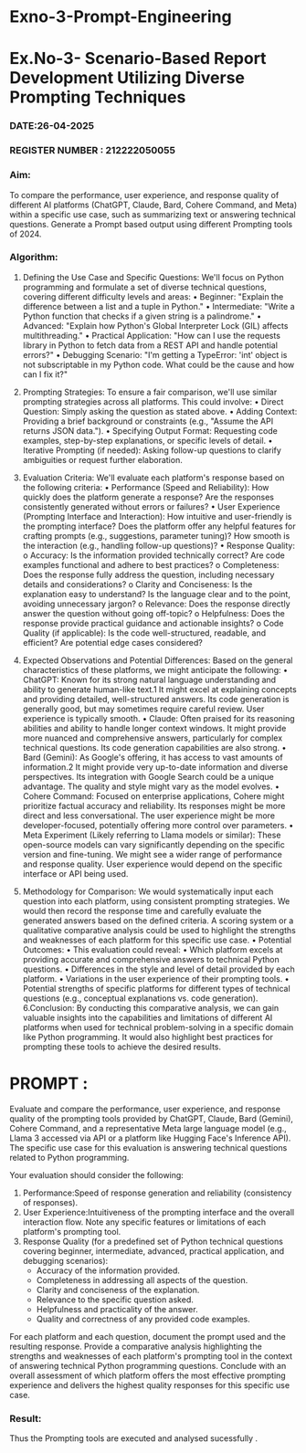 # Exno-3-Prompt-Engineering

# Ex.No-3- Scenario-Based Report Development Utilizing Diverse Prompting Techniques
### DATE:26-04-2025                                                                         
### REGISTER NUMBER : 212222050055
 
### Aim:
To compare the performance, user experience, and response quality of different AI platforms (ChatGPT, Claude, Bard, Cohere Command, and Meta) within a specific use case, such as summarizing text or answering technical questions. Generate a Prompt based output using different Prompting tools of 2024.

### Algorithm:

1. Defining the Use Case and Specific Questions:
We'll focus on Python programming and formulate a set of diverse technical questions, covering different difficulty levels and areas:
•	Beginner: "Explain the difference between a list and a tuple in Python."
•	Intermediate: "Write a Python function that checks if a given string is a palindrome."
•	Advanced: "Explain how Python's Global Interpreter Lock (GIL) affects multithreading."
•	Practical Application: "How can I use the requests library in Python to fetch data from a REST API and handle potential errors?"
•	Debugging Scenario: "I'm getting a TypeError: 'int' object is not subscriptable in my Python code. What could be the cause and how can I fix it?"
2. Prompting Strategies:
To ensure a fair comparison, we'll use similar prompting strategies across all platforms. This could involve:
•	Direct Question: Simply asking the question as stated above.
•	Adding Context: Providing a brief background or constraints (e.g., "Assume the API returns JSON data.").
•	Specifying Output Format: Requesting code examples, step-by-step explanations, or specific levels of detail.
•	Iterative Prompting (if needed): Asking follow-up questions to clarify ambiguities or request further elaboration.

3. Evaluation Criteria:
We'll evaluate each platform's response based on the following criteria:
•	Performance (Speed and Reliability): How quickly does the platform generate a response? Are the responses consistently generated without errors or failures?
•	User Experience (Prompting Interface and Interaction): How intuitive and user-friendly is the prompting interface? Does the platform offer any helpful features for crafting prompts (e.g., suggestions, parameter tuning)? How smooth is the interaction (e.g., handling follow-up questions)?
•	Response Quality: 
o	Accuracy: Is the information provided technically correct? Are code examples functional and adhere to best practices?
o	Completeness: Does the response fully address the question, including necessary details and considerations?
o	Clarity and Conciseness: Is the explanation easy to understand? Is the language clear and to the point, avoiding unnecessary jargon?
o	Relevance: Does the response directly answer the question without going off-topic?
o	Helpfulness: Does the response provide practical guidance and actionable insights?
o	Code Quality (if applicable): Is the code well-structured, readable, and efficient? Are potential edge cases considered?
4. Expected Observations and Potential Differences:
Based on the general characteristics of these platforms, we might anticipate the following:
•	ChatGPT: Known for its strong natural language understanding and ability to generate human-like text.1 It might excel at explaining concepts and providing detailed, well-structured answers. Its code generation is generally good, but may sometimes require careful review. User experience is typically smooth.
•	Claude: Often praised for its reasoning abilities and ability to handle longer context windows. It might provide more nuanced and comprehensive answers, particularly for complex technical questions. Its code generation capabilities are also strong.
•	Bard (Gemini): As Google's offering, it has access to vast amounts of information.2 It might provide very up-to-date information and diverse perspectives. Its integration with Google Search could be a unique advantage. The quality and style might vary as the model evolves.
•	Cohere Command: Focused on enterprise applications, Cohere might prioritize factual accuracy and reliability. Its responses might be more direct and less conversational. The user experience might be more developer-focused, potentially offering more control over parameters.
•	Meta Experiment (Likely referring to Llama models or similar): These open-source models can vary significantly depending on the specific version and fine-tuning. We might see a wider range of performance and response quality. User experience would depend on the specific interface or API being used.
5. Methodology for Comparison:
We would systematically input each question into each platform, using consistent prompting strategies. We would then record the response time and carefully evaluate the generated answers based on the defined criteria. A scoring system or a qualitative comparative analysis could be used to highlight the strengths and weaknesses of each platform for this specific use case.
•	Potential Outcomes:
•	This evaluation could reveal:
•	Which platform excels at providing accurate and comprehensive answers to technical Python questions.
•	Differences in the style and level of detail provided by each platform.
•	Variations in the user experience of their prompting tools.
•	Potential strengths of specific platforms for different types of technical questions (e.g., conceptual explanations vs. code generation).
6.Conclusion:
             By conducting this comparative analysis, we can gain valuable insights into the capabilities and limitations of different AI platforms when used for technical problem-solving in a specific domain like Python programming. It would also highlight best practices for prompting these tools to achieve the desired results.



# PROMPT :
Evaluate and compare the performance, user experience, and response quality of the prompting tools provided by ChatGPT, Claude, Bard (Gemini), Cohere Command, and a representative Meta large language model (e.g., Llama 3 accessed via API or a platform like Hugging Face's Inference API). The specific use case for this evaluation is answering technical questions related to Python programming.

Your evaluation should consider the following:

1. Performance:Speed of response generation and reliability (consistency of responses).
2. User Experience:Intuitiveness of the prompting interface and the overall interaction flow. Note any specific features or limitations of each platform's prompting tool.
3. Response Quality (for a predefined set of Python technical questions covering beginner, intermediate, advanced, practical application, and debugging scenarios):
    * Accuracy of the information provided.
    * Completeness in addressing all aspects of the question.
    * Clarity and conciseness of the explanation.
    * Relevance to the specific question asked.
    * Helpfulness and practicality of the answer.
    * Quality and correctness of any provided code examples.

For each platform and each question, document the prompt used and the resulting response. Provide a comparative analysis highlighting the strengths and weaknesses of each platform's prompting tool in the context of answering technical Python programming questions. Conclude with an overall assessment of which platform offers the most effective prompting experience and delivers the highest quality responses for this specific use case.























### Result:
Thus the Prompting tools are executed and analysed sucessfully .


